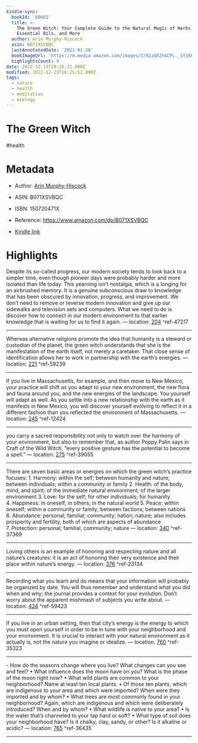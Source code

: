 ```yaml
---
kindle-sync:
  bookId: '60661'
  title: >-
    The Green Witch: Your Complete Guide to the Natural Magic of Herbs, Flowers,
    Essential Oils, and More
  author: Arin Murphy-Hiscock
  asin: B071XSVBQC
  lastAnnotatedDate: '2021-01-28'
  bookImageUrl: 'https://m.media-amazon.com/images/I/81zQX2hGCPL._SY160.jpg'
  highlightsCount: 9
date: 2022-12-14T20:26:21.000Z
modified: 2022-12-23T16:25:52.000Z
tags:
  - nature
  - health
  - meditation
  - ecology
---
```

# The Green Witch

#health 

# Metadata

* Author: [Arin Murphy-Hiscock](https://www.amazon.com/Arin-Murphy-Hiscock/e/B001JPCCZQ/ref=dp_byline_cont_ebooks_1)

* ASIN: B071XSVBQC

* ISBN: 150720471X

* Reference: <https://www.amazon.com/dp/B071XSVBQC>

* [Kindle link](kindle://book?action=open&asin=B071XSVBQC)

# Highlights

Despite its so-called progress, our modern society tends to look back to a simpler time, even though pioneer days were probably harder and more isolated than life today. This yearning isn’t nostalgia, which is a longing for an airbrushed memory. It is a genuine subconscious draw to knowledge that has been obscured by innovation, progress, and improvement. We don’t need to remove or reverse modern innovation and give up our sidewalks and television sets and computers. What we need to do is discover how to connect in our modern environment to that earlier knowledge that is waiting for us to find it again. — location: [204](kindle://book?action=open&asin=B071XSVBQC&location=204) ^ref-47217

---

Whereas alternative religions promote the idea that humanity is a steward or custodian of the planet, the green witch understands that she is the manifestation of the earth itself, not merely a caretaker. That close sense of identification allows her to work in partnership with the earth’s energies. — location: [221](kindle://book?action=open&asin=B071XSVBQC&location=221) ^ref-59239

---

If you live in Massachusetts, for example, and then move to New Mexico, your practice will shift as you adapt to your new environment, the new flora and fauna around you, and the new energies of the landscape. You yourself will adapt as well. As you settle into a new relationship with the earth as it manifests in New Mexico, you will discover yourself evolving to reflect it in a different fashion than you reflected the environment of Massachusetts. — location: [245](kindle://book?action=open&asin=B071XSVBQC&location=245) ^ref-12424

---

you carry a sacred responsibility not only to watch over the harmony of your environment, but also to remember that, as author Poppy Palin says in Craft of the Wild Witch, “every positive gesture has the potential to become a spell.” — location: [275](kindle://book?action=open&asin=B071XSVBQC&location=275) ^ref-39055

---

There are seven basic areas or energies on which the green witch’s practice focuses: 1. Harmony: within the self; between humanity and nature; between individuals; within a community or family 2. Health: of the body, mind, and spirit; of the immediate natural environment; of the larger environment 3. Love: for the self; for other individuals; for humanity 4. Happiness: in oneself; in others; in the natural world 5. Peace: within oneself; within a community or family; between factions; between nations 6. Abundance: personal; familial; community; nation; nature; also includes prosperity and fertility, both of which are aspects of abundance 7. Protection: personal; familial; community; nature — location: [340](kindle://book?action=open&asin=B071XSVBQC&location=340) ^ref-37369

---

Loving others is an example of honoring and respecting nature and all nature’s creatures: it is an act of honoring their very existence and their place within nature’s energy. — location: [376](kindle://book?action=open&asin=B071XSVBQC&location=376) ^ref-23134

---

Recording what you learn and do means that your information will probably be organized by date. You will thus remember and understand what you did when and why; the journal provides a context for your evolution. Don’t worry about the apparent mishmash of subjects you write about. — location: [424](kindle://book?action=open&asin=B071XSVBQC&location=424) ^ref-59423

---

If you live in an urban setting, then that city’s energy is the energy to which you must open yourself in order to be in tune with your neighborhood and your environment. It is crucial to interact with your natural environment as it actually is, not the nature you imagine or idealize. — location: [760](kindle://book?action=open&asin=B071XSVBQC&location=760) ^ref-35323

---

- How do the seasons change where you live? What changes can you see and feel? • What influence does the moon have on you? What is the phase of the moon right now? • What wild plants are common to your neighborhood? Name at least ten local plants. • Of those ten plants, which are indigenous to your area and which were imported? When were they imported and by whom? • What trees are most commonly found in your neighborhood? Again, which are indigenous and which were deliberately introduced? When and by whom? • What wildlife is native to your area? • Is the water that’s channeled to your tap hard or soft? • What type of soil does your neighborhood have? Is it chalky, clay, sandy, or other? Is it alkaline or acidic? — location: [765](kindle://book?action=open&asin=B071XSVBQC&location=765) ^ref-36435

---
